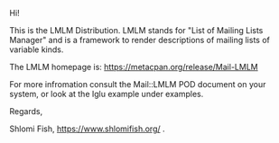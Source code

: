 Hi!

This is the LMLM Distribution. LMLM stands for "List of Mailing Lists Manager"
and is a framework to render descriptions of mailing lists of variable
kinds.

The LMLM homepage is: https://metacpan.org/release/Mail-LMLM

For more infromation consult the Mail::LMLM POD document on your system, or
look at the Iglu example under examples.

Regards,

Shlomi Fish, https://www.shlomifish.org/ .

